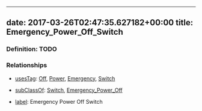 
---
date: 2017-03-26T02:47:35.627182+00:00
title: Emergency_Power_Off_Switch
---
### Definition: TODO

### Relationships

* [usesTag](https://brickschema.org/schema/1.0/BrickFrame#usesTag): [Off](https://brickschema.org/schema/1.0/BrickTag#Off), [Power](https://brickschema.org/schema/1.0/BrickTag#Power), [Emergency](https://brickschema.org/schema/1.0/BrickTag#Emergency), [Switch](https://brickschema.org/schema/1.0/BrickTag#Switch)

* [subClassOf](http://www.w3.org/2000/01/rdf-schema#subClassOf): [Switch](https://brickschema.org/schema/1.0/Brick#Switch), [Emergency_Power_Off](https://brickschema.org/schema/1.0/Brick#Emergency_Power_Off)

* [label](http://www.w3.org/2000/01/rdf-schema#label): Emergency Power Off Switch
